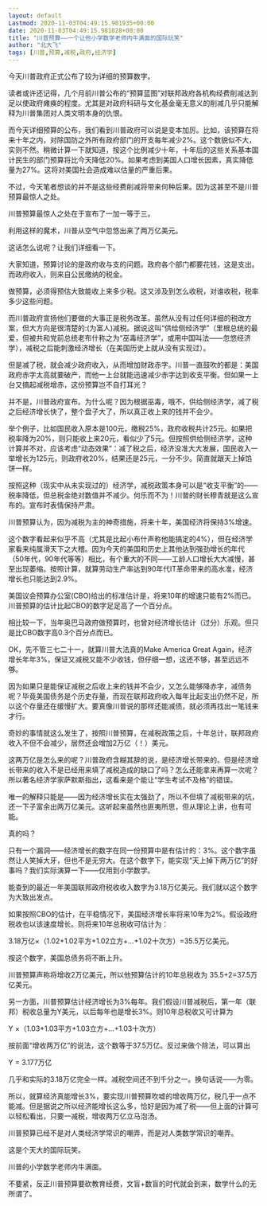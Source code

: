 ```yaml
---
layout: default
Lastmod: 2020-11-03T04:49:15.981935+00:00
date: 2020-11-03T04:49:15.981828+00:00
title: "川普预算——一个让他小学数学老师内牛满面的国际玩笑"
author: "北大飞"
tags: [川普,预算,减税,政府,经济学]
---
```


今天川普政府正式公布了较为详细的预算数字。

读者或许还记得，几个月前川普公布的“预算蓝图”对联邦政府各机构经费削减达到足以使政府瘫痪的程度。尤其是对政府科研与文化基金毫无意义的削减几乎只能解释为川普集团对人类文明本身的仇恨。

而今天详细预算的公布，我们看到川普政府可以说是变本加厉。比如，该预算在将来十年之内，对除国防之外所有政府部门的开支每年减少2%。这个数貌似不大，实则不然。稍微计算一下就知道，按这个比例减少十年，十年后的这些关系基本国计民生的部门预算将比今天降低20%。如果考虑到美国人口增长因素，真实降低量为27%。这将对美国社会造成难以估量的严重后果。

不过，今天笔者想谈的并不是这些经费削减将带来何种后果。因为这甚至不是川普预算最惊人之处。

川普预算最惊人之处在于宣布了一加一等于三。

利用这样的魔术，川普从空气中忽悠出来了两万亿美元。

这话怎么说呢？让我们详细看一下。

大家知道，预算讨论的是政府收与支的问题。政府各个部门都要花钱，这是支出。而政府收入，则来自公民缴纳的税金。

做预算，必须得预估大致能收上来多少税。这又涉及到怎么收税，对谁收税，税率多少这些问题。

而川普政府宣扬他们要做的大事正是税务改革。虽然从没有过任何详细的税改方案，但大方向是很清楚的:(为富人)减税。据说这叫“供给侧经济学”（里根总统的最爱，但被共和党前总统老布什称之为“巫毒经济学”，或用中国叫法——忽悠经济学），减税之后能刺激经济增长（在美国历史上就从没有实现过）。

但是减了税，就会减少政府收入，从而增加财政赤字。川普一直鼓吹的都是：美国政府赤字太高就要破产，而他一上台就能迅速减少赤字达到收支平衡。但如果一上台又搞起减税增赤，这份预算岂不自打耳光？

并不是，川普政府宣布。为什么呢？因为根据巫毒，哦不，供给侧经济学，减了税之后经济增长快了，整个盘子大了，所以真正收上来的钱并不会少。

举个例子，比如国民收入原本是100元，缴税25%，政府收税共计25元。如果把税率降为20%，则只能收上来20元，看似少了5元。但按照供给侧经济学，这种计算并不对，应该考虑“动态效果”：减了税之后，经济没准大大发展，国民收入一举增长为125元，则政府收20%，结果还是25元，一分不少。简直就跟天上掉馅饼一样。

按照这种（现实中从未实现过的）经济学，减税政策本身可以是“收支平衡”的——税率降低，但总税金绝对数值并不减少。何乐而不为！川普的财长穆青就是这么宣布的。宣布时表情保持严肃。

川普预算认为，因为减税为主的神奇措施，将来十年，美国经济将保持3%增速。

这个数字看起来似乎不高（尤其是比起小布什声称他能搞定的4%），但在经济学家看来纯属滑天下之大稽。因为今天的美国和历史上其他达到强劲增长的年代（50年代，90年代等等）相比，有个重大的不同——工龄人口增长大大减慢，甚至出现萎缩。按照计算，就算劳动生产率达到90年代IT革命带来的高水准，经济增长也只能达到2.9%。

美国议会预算办公室(CBO)给出的标准估计是，将来10年的增速只能有2%而已。川普预算的估计比起CBO的数字足足高了一个百分点。

相比较一下，当年奥巴马政府做预算时，也曾对经济增长估计（过分）乐观。但只是比CBO数字高0.3个百分点而已。

OK，先不管三七二十一，就算川普大法真的Make America Great Again，经济增长年年3%，保证又减税又能不少收钱，但仔细一想，这还不够，甚至远远不够。

因为如果只是能保证减税之后收上来的钱并不会少，又怎么能够降赤字，减债务呢？毕竟美国债务是个历史存量，而现在联邦政府收入每年比起支出仍然不足，所以这个存量还在缓慢扩大。要真像川普说的那样还能减债，就必须再找出一笔钱来才行。

奇妙的事情就这么发生了，按照川普预算，在减税政策之后，十年总计，联邦政府收入不但不会减少，居然还会增加2万亿（！）美元。

这两万亿是怎么来的呢？川普政府含糊其辞的说，是经济增长带来的。但是经济增长带来的收入不是已经用来填了减税造成的缺口了吗？怎么还能拿来再算一次呢？所以著名经济学家萨默斯指出，这看来是个能让“学生考试不及格”的错误。

唯一的解释只能是——因为经济增长实在太强劲了，所以不但填了减税带来的坑，还一下子富余出两万亿美元。这听起来虽然也匪夷所思，但从理论上讲，也有可能。

真的吗？

只有一个漏洞——经济增长的数字在同一份预算中是有估计的：3%。这个数字虽然让人笑掉大牙，但也不是无穷大。在这个数字下，能实现“天上掉下两万亿”的好事吗？我们实际演算一下——仅用到小学数学。

能查到的最近一年美国联邦政府税收收入数字为3.18万亿美元。我们就以这个数字为大致出发点。

如果按照CBO的估计，在平稳情况下，美国经济增长率将来10年为2%。假设政府税收也以该速度增长。则将来10年总税收可估计为：

3.18万亿×（1.02+1.02平方+1.02立方+...+1.02十次方）=35.5万亿美元。

按这个数字，美国总债务将不断上升。

川普预算声称将增收2万亿美元，所以他预算估计的10年总税收为 35.5+2=37.5万亿美元。

另一方面，川普预算估计经济增长为3%每年。我们假设川普减税后，第一年（联邦）税收总量为Y美元，以后每年也是增长3%。则10年总税收又可计算为

Y ×（1.03+1.03平方+1.03立方+...+1.03十次方）

按前面“增收两万亿”的说法，这个数等于37.5万亿。反过来做个除法，可以算出

Y = 3.177万亿 

几乎和实际的3.18万亿完全一样。减税空间还不到千分之一。换句话说——为零。

所以，就算经济真能增长3%，要实现川普预算吹嘘的增收两万亿，税几乎一点不能减。但是据说之所以经济能增长这么多，恰好是因为减了税——但上面的计算可以轻松看出，只要一减税，增收两万亿立马泡汤。

川普预算已经不是对人类经济学常识的嘲弄，而是对人类数学常识的嘲弄。

这是个天大的国际玩笑。

川普的小学数学老师内牛满面。

不要紧，反正川普预算要砍教育经费，文盲+数盲的时代就会到来，数学什么的无所谓了。

